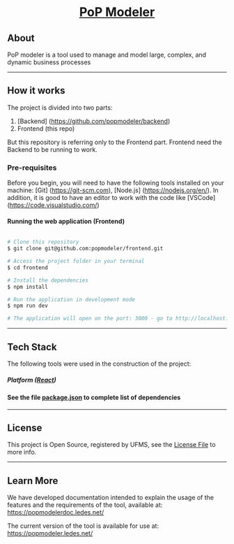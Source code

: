 <h1 align="center">
  <a href="#"> PoP Modeler </a>
</h1>


## About

PoP modeler is a tool used to manage and model large, complex, and dynamic business processes

---

## How it works

The project is divided into two parts:

1. [Backend] (https://github.com/popmodeler/backend)
2. Frontend (this repo)

But this repository is referring only to the Frontend part. Frontend need the Backend to be running to work.

### Pre-requisites

Before you begin, you will need to have the following tools installed on your machine:
[Git] (https://git-scm.com), [Node.js] (https://nodejs.org/en/).
In addition, it is good to have an editor to work with the code like [VSCode] (https://code.visualstudio.com/)

#### Running the web application (Frontend)

```bash

# Clone this repository
$ git clone git@github.com:popmodeler/frontend.git

# Access the project folder in your terminal
$ cd frontend

# Install the dependencies
$ npm install

# Run the application in development mode
$ npm run dev

# The application will open on the port: 3000 - go to http://localhost:3000

```

---

## Tech Stack

The following tools were used in the construction of the project:

##### **Platform** ([React](https://reactjs.org/))

#### See the file [package.json](https://github.com/evelinsteiger/README-template/blob/master/package.json) to complete list of dependencies

---

## License

This project is Open Source, registered by UFMS, see the [License File](https://github.com/popmodeler/frontend/blob/main/LICENSE) to more info.

---

## Learn More

We have developed documentation intended to explain the usage of the features and the requirements of the tool, available at: https://popmodelerdoc.ledes.net/

The current version of the tool is available for use at: https://popmodeler.ledes.net/
